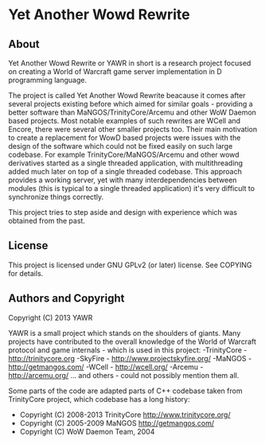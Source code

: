 Yet Another Wowd Rewrite
====================

About
---------------------

Yet Another Wowd Rewrite or YAWR in short is a research project focused on creating a World of Warcraft game server implementation in D programming language.

The project is called Yet Another Wowd Rewrite beacause it comes after several projects existing before which aimed for similar goals - providing a better software than MaNGOS/TrinityCore/Arcemu and other WoW Daemon based projects. 
Most notable examples of such rewrites are WCell and Encore, there were several other smaller projects too. Their main motivation to create a replacement for WowD based projects were issues with the design of the software which could not be fixed easily on such large codebase.
For example TrinityCore/MaNGOS/Arcemu and other wowd derivatives started as a single threaded application, with multithreading added much later on top of a single threaded codebase. This approach provides a working server, yet with many interdependencies between modules (this is typical to a single threaded application) it's very difficult to synchronize things correctly.

This project tries to step aside and design with experience which was obtained from the past.

License
---------------------
This project is licensed under GNU GPLv2 (or later) license. See COPYING for details.

Authors and Copyright
---------------------
Copyright (C) 2013 YAWR

YAWR is a small project which stands on the shoulders of giants.
Many projects have contributed to the overall knowledge of the World of Warcraft protocol and game internals - which is used in this project:
-TrinityCore -  http://trinitycore.org
-SkyFire - http://www.projectskyfire.org/
-MaNGOS - http://getmangos.com/
-WCell - http://wcell.org/
-Arcemu - http://arcemu.org/
... and others - could not possibly mention them all.

Some parts of the code are adapted parts of C++ codebase taken from TrinityCore project, which codebase has a long history:
- Copyright (C) 2008-2013 TrinityCore <http://www.trinitycore.org/>
- Copyright (C) 2005-2009 MaNGOS <http://getmangos.com/>
- Copyright (C) WoW Daemon Team, 2004